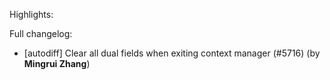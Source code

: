 Highlights:

Full changelog:
   - [autodiff] Clear all dual fields when exiting context manager (#5716) (by **Mingrui Zhang**)
